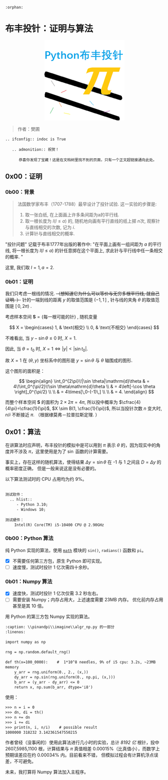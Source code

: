 ```{eval-rst}
:orphan:
```

# 布丰投针：证明与算法

<div style="text-align: center;">

![PynAndPi Icon](../_static/f_icon.png 'PynAndPi Icon')

</div>

> 作者：樊圃

```{eval-rst}
.. ifconfig:: indoc is True

   .. admonition:: 祝贺！

      恭喜你发现了宝藏！这是在文档树里找不到的页面，只有一个正文超链接通向此处。
```

## 0x00：证明

### 0b00：背景

> 法国数学家布丰（1707-1788）最早设计了投针试验.
> 这一实验的步骤是:
> 1. 取一张白纸, 在上面画上许多条间距为a的平行线.
> 2. 取一根长度为 $l(l \le a)$ 的, 随机地向画有平行直线的纸上掷 $n$次,
    观察针与直线相交的次数, 
    记为 $i$.
> 3. 计算针与直线相交的概率.

 "投针问题" 记载于布丰1777年出版的著作中: "在平面上画有一组间距为 $a$ 的平行线, 
将一根长度为 $l(l \le a)$ 的针任意掷在这个平面上, 求此针与平行线中任一条相交的概率. "

这里, 我们取 $l=1, a=2$.

### 0b01：证明

我们只考虑一根线的情况.
<del>（想知道它为什么可以等价与无穷多根平行线, 就自己证明. ）</del>
针的一端到线的距离 $y$ 的取值范围是 $(-1, 1\,]$ ,
针与线的夹角 $\theta$ 的取值范围是 $[\,0, 2\pi)$ .

考虑样本空间 $\mathbf{S}=\{\text{每一根可能的针}\}$ , 随机变量

$$
X =
\begin{cases}
    1, & \text{相交} \\
    0, & \text{不相交}
\end{cases}
$$

不难看出, 当 $y - \sin\theta \le 0$ 时, $X=1$.

因此, 当 $\theta=t_0$ 时, $X=1 \iff |y|<|\sin t_0|$.

故 ${X=1}$ 在 $(\theta, y)$ 坐标系中的图形是
$y=\sin \theta$ 与 $\theta$ 轴围成的图形.

这个图形的面积是：

$$
\begin{align}
    \int_0^{2\pi}\!|\sin \theta|\mathrm{d}\theta
    & = 4\!\int_0^{\pi/2}\!\sin \theta\mathrm{d}\theta \\
    & = 4\left[-\cos \theta \right]_0^{\pi/2} \\ \\
    & = 4\times[\,0-(-1)\,] \\ \\
    & = 4.
\end{align}
$$

而整个样本空间 $\mathbf{S}$ 的面积为 $2 \times 2\pi = 4\pi$,
所以投中概率为 $\cfrac{4}{4\pi}=\cfrac{1}{\pi}$, $X \sim B(1, \cfrac{1}{\pi})$,
所以当投针次数 $n$ 变大时, $n/i$ 不断接近 $\pi$.
（根据棣莫弗－拉普拉斯定理. ）

## 0x01：算法

在讲算法时应声明，布丰投针的模拟中是可以用到 $\pi$ 表示
$\theta$ 的，因为现实中的角度并不涉及 $\pi$，这里使用是为了
$\sin$ 函数的计算需要。

事实上，存在这样的随机算法，使得结果 $\Delta y = \sin\theta$
在 -1 与 1 之间且 $D=\Delta y$ 的概率密度正确，
但是一般来说这是没有必要的。

以下算法测试时的 CPU 占用均为约 9%。

```{eval-rst}

测试软件：
  .. hlist::
     - Python 3.10;
     - Windows 10;

测试硬件：
    Intel(R) Core(TM) i5-10400 CPU @ 2.90GHz
```

### 0b00：Python 算法

纯 Python 实现的算法，使用
[`math`](https://docs.python.org/3/library/math.html) 
模块的 `sin()`, `radians()` 函数和 `pi`。

- [x] 不需要任何第三方包，原生 Python 即可实现。
- [ ] 速度慢，测试时投针 1 亿次需四十余秒。

### 0b01：Numpy 算法

- [x] 速度快，测试时投针 1 亿次仅需 3.2 秒左右。
- [ ] 需要安装 Numpy；内存占用大，上述速度需要 23MB 内存。
    优化前内存占用甚至是其 10 倍。

用 Python 的第三方包 Numpy 实现的算法。

```{code-block} numpy
:caption: \\pinandpi\\imagine\\algr_np.py 的一部分
:linenos:

import numpy as np

rng = np.random.default_rng()

def th(x=100_0000):    #  1*10^8 needles, 9% of i5 cpu: 3.2s, ~23MB memory
    y_arr = rng.uniform(0., 2., (x,))
    dy_arr = np.sin(rng.uniform(0., np.pi, (x,)))
    b_arr = (y_arr - dy_arr) <= 0
    return x, np.sum(b_arr, dtype='i8')
```

使用：

```pycon
>>> n = i = 0
>>> dn, di = th()
>>> n += dn
>>> i += di
>>> print(n, i, n/i)    # possible result
1000000 318232 3.142361547550215
```

作者曾经（没事闲的）使用此算法进行几小时的实验，总计 *8192 亿*
根针，投中 2607,5985,1100 根，计算结果与 $\pi$ 真值相差
0.00015%（比真值小），而数学上预期误差应在约 0.00034% 内。目前看来不错，
但模拟过程会有计算机浮点误差，不可避免。

未来，我打算将 Numpy 算法加入主程序。
